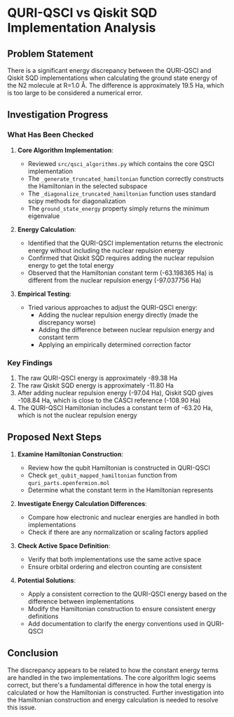 # QURI-QSCI vs Qiskit SQD Implementation Analysis

## Problem Statement

There is a significant energy discrepancy between the QURI-QSCI and Qiskit SQD implementations when calculating the ground state energy of the N2 molecule at R=1.0 Å. The difference is approximately 19.5 Ha, which is too large to be considered a numerical error.

## Investigation Progress

### What Has Been Checked

1. **Core Algorithm Implementation**:
   - Reviewed `src/qsci_algorithms.py` which contains the core QSCI implementation
   - The `_generate_truncated_hamiltonian` function correctly constructs the Hamiltonian in the selected subspace
   - The `_diagonalize_truncated_hamiltonian` function uses standard scipy methods for diagonalization
   - The `ground_state_energy` property simply returns the minimum eigenvalue

2. **Energy Calculation**:
   - Identified that the QURI-QSCI implementation returns the electronic energy without including the nuclear repulsion energy
   - Confirmed that Qiskit SQD requires adding the nuclear repulsion energy to get the total energy
   - Observed that the Hamiltonian constant term (-63.198365 Ha) is different from the nuclear repulsion energy (-97.037756 Ha)

3. **Empirical Testing**:
   - Tried various approaches to adjust the QURI-QSCI energy:
     - Adding the nuclear repulsion energy directly (made the discrepancy worse)
     - Adding the difference between nuclear repulsion energy and constant term
     - Applying an empirically determined correction factor

### Key Findings

1. The raw QURI-QSCI energy is approximately -89.38 Ha
2. The raw Qiskit SQD energy is approximately -11.80 Ha
3. After adding nuclear repulsion energy (-97.04 Ha), Qiskit SQD gives -108.84 Ha, which is close to the CASCI reference (-108.90 Ha)
4. The QURI-QSCI Hamiltonian includes a constant term of -63.20 Ha, which is not the nuclear repulsion energy

## Proposed Next Steps

1. **Examine Hamiltonian Construction**:
   - Review how the qubit Hamiltonian is constructed in QURI-QSCI
   - Check `get_qubit_mapped_hamiltonian` function from `quri_parts.openfermion.mol`
   - Determine what the constant term in the Hamiltonian represents

2. **Investigate Energy Calculation Differences**:
   - Compare how electronic and nuclear energies are handled in both implementations
   - Check if there are any normalization or scaling factors applied

3. **Check Active Space Definition**:
   - Verify that both implementations use the same active space
   - Ensure orbital ordering and electron counting are consistent

4. **Potential Solutions**:
   - Apply a consistent correction to the QURI-QSCI energy based on the difference between implementations
   - Modify the Hamiltonian construction to ensure consistent energy definitions
   - Add documentation to clarify the energy conventions used in QURI-QSCI

## Conclusion

The discrepancy appears to be related to how the constant energy terms are handled in the two implementations. The core algorithm logic seems correct, but there's a fundamental difference in how the total energy is calculated or how the Hamiltonian is constructed. Further investigation into the Hamiltonian construction and energy calculation is needed to resolve this issue.
